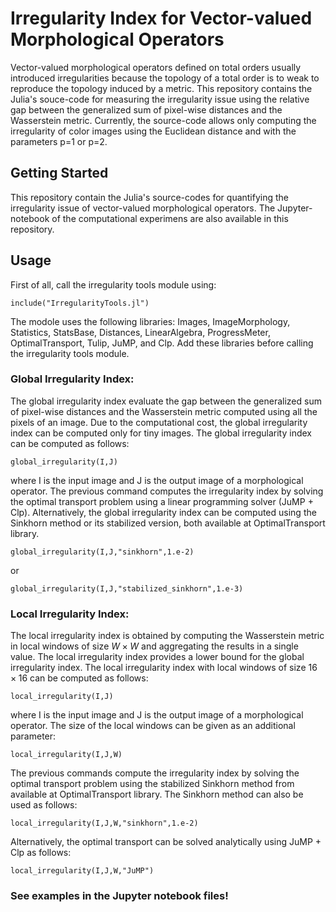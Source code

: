 # Irregularity Index for Vector-valued Morphological Operators

Vector-valued morphological operators defined on total orders usually introduced irregularities because the topology of a total order is to weak to reproduce the topology induced by a metric. This repository contains the Julia's souce-code for measuring the irregularity issue using the relative gap between the generalized sum of pixel-wise distances and the Wasserstein metric. Currently, the source-code allows only computing the irregularity of color images using the Euclidean distance and with the parameters p=1 or p=2.

## Getting Started

This repository contain the Julia's source-codes for quantifying the irregularity issue of vector-valued morphological operators. The Jupyter-notebook of the computational experimens are also available in this repository.

## Usage

First of all, call the irregularity tools module using:

```
include("IrregularityTools.jl")
```

The modole uses the following libraries: Images, ImageMorphology, Statistics, StatsBase, Distances, LinearAlgebra, ProgressMeter, OptimalTransport, Tulip, JuMP, and Clp. Add these libraries before calling the irregularity tools module.

### Global Irregularity Index:

The global irregularity index evaluate the gap between the generalized sum of pixel-wise distances and the Wasserstein metric computed using all the pixels of an image. Due to the computational cost, the global irregularity index can be computed only for tiny images. The global irregularity index can be computed as follows:
```
global_irregularity(I,J)
```
where I is the input image and J is the output image of a morphological operator. The previous command computes the irregularity index by solving the optimal transport problem using a linear programming solver (JuMP + Clp). Alternatively, the global irregularity index can be computed using the Sinkhorn method or its stabilized version, both available at OptimalTransport library.
```
global_irregularity(I,J,"sinkhorn",1.e-2)
```
or
```
global_irregularity(I,J,"stabilized_sinkhorn",1.e-3)
```

### Local Irregularity Index:

The local irregularity index is obtained by computing the Wasserstein metric in local windows of size $W \times W$ and aggregating the results in a single value. The local irregularity index provides a lower bound for the global irregularity index. The local irregularity index with local windows of size $16 \times 16$ can be computed as follows:
```
local_irregularity(I,J)
```
where I is the input image and J is the output image of a morphological operator. The size of the local windows can be given as an additional parameter:
```
local_irregularity(I,J,W)
```
The previous commands compute the irregularity index by solving the optimal transport problem using the stabilized Sinkhorn method from available at OptimalTransport library. The Sinkhorn method can also be used as follows:
```
local_irregularity(I,J,W,"sinkhorn",1.e-2)
```
Alternatively, the optimal transport can be solved analytically using JuMP + Clp as follows:
```
local_irregularity(I,J,W,"JuMP")
```

### See examples in the Jupyter notebook files!
